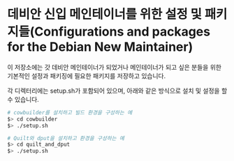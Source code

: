 # 데비안 신입 메인테이너를 위한 설정 및 패키지들(Configurations and packages for the Debian New Maintainer)
이 저장소에는 갓 데비안 메인테이너가 되었거나 메인테이너가 되고 싶은 분들을 위한 기본적인 설정과 패키징에 필요한 패키지를 저장하고 있습니다.

각 디렉터리에는 setup.sh가 포함되어 있으며, 아래와 같은 방식으로 설치 및 설정을 할 수 있습니다.
```bash
# cowbuilder를 설치하고 빌드 환경을 구성하는 예
$> cd cowbuilder
$> ./setup.sh

# Quilt와 dput을 설치하고 환경을 구성하는 예
$> cd quilt_and_dput
$> ./setup.sh
```
